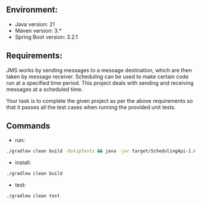 ## Environment:
- Java version: 21 
- Maven version: 3.*
- Spring Boot version: 3.2.1

## Requirements:
JMS works by sending messages to a message destination, which are then taken by message receiver. Scheduling can be used to make certain code run at a specified time period. This project deals with sending and receiving messages at a scheduled time.

Your task is to complete the given project as per the above requirements so that it passes all the test cases when running the provided unit tests.

## Commands
- run: 
```bash
./gradlew clean build -DskipTests && java -jar target/SchedulingApi-1.0.jar
```
- install: 
```bash
./gradlew clean build
```
- test: 
```bash
./gradlew clean test
```
